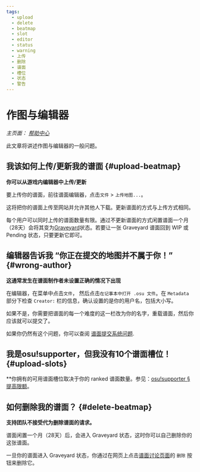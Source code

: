 ```yaml
---
tags:
  - upload
  - delete
  - beatmap
  - slot
  - editor
  - status
  - warning
  - 上传
  - 删除
  - 谱面
  - 槽位
  - 状态
  - 警告
---
```


# 作图与编辑器

*主页面： [帮助中心](/wiki/Help_centre)*

此文章将讲述作图与编辑器的一般问题。

## 我该如何上传/更新我的谱面 {#upload-beatmap}

**你可以从游戏内编辑器中上传/更新**

要上传你的谱面，前往谱面编辑器，点击`文件` > `上传地图...`。

这将把你的谱面上传至网站并允许其他人下载。更新谱面的方式与上传方式相同。

每个用户可以同时上传的谱面数量有限。通过不更新谱面的方式闲置谱面一个月（28天）会将其变为[Graveyard](/wiki/Beatmap/Category#坟场-(graveyard))状态。若要让一张 Graveyard 谱面回到 WIP 或 Pending 状态，只要更新它即可。

## 编辑器告诉我 “你正在提交的地图并不属于你！” {#wrong-author}

**这通常发生在谱面制作者未设置正确的情况下出现**

在编辑器，在菜单中点击`文件`， 然后点击`在记事本中打开 .osu 文件`。在 `Metadata` 部分下检查 `Creator:` 栏的信息，确认设置的是你的用户名，包括大小写。

如果不是，你需要把谱面的每一个难度的这一栏改为你的名字，重载谱面，然后你应该就可以提交了。

如果你仍然有这个问题，你可以查阅 [谱面提交系统问题](/wiki/Guides/BSS_Issues).

## 我是osu!supporter，但我没有10个谱面槽位！ {#upload-slots}

**你拥有的可用谱面槽位取决于你的 ranked 谱面数量。参见：[osu!supporter § 提高限额](/wiki/osu!supporter#提高限额)。

## 如何删除我的谱面？ {#delete-beatmap}

**支持团队不接受代为删除谱面的请求。**

谱面闲置一个月（28天）后，会进入 Graveyard 状态，这时你可以自己删除你的这张谱面。

一旦你的谱面进入 Graveyard 状态，你通过在网页上点击[谱面讨论页面](/wiki/Beatmap_discussion)的 `删除` 按钮来删除它。

